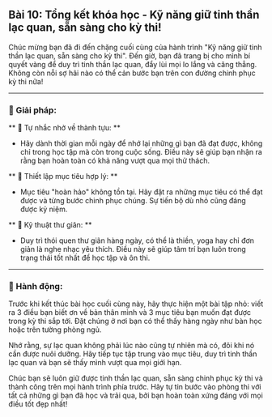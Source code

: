 ## Bài 10: Tổng kết khóa học - Kỹ năng giữ tinh thần lạc quan, sẵn sàng cho kỳ thi!

Chúc mừng bạn đã đi đến chặng cuối cùng của hành trình "Kỹ năng giữ tinh thần lạc quan, sẵn sàng cho kỳ thi". Đến giờ, bạn đã trang bị cho mình bí quyết vàng để duy trì tinh thần lạc quan, đẩy lùi mọi lo lắng và căng thẳng. Không còn nỗi sợ hãi nào có thể cản bước bạn trên con đường chinh phục kỳ thi nữa!

---

### 📌 Giải pháp:

** 🔹 Tự nhắc nhở về thành tựu: **
- Hãy dành thời gian mỗi ngày để nhớ lại những gì bạn đã đạt được, không chỉ trong học tập mà còn trong cuộc sống. Điều này sẽ giúp bạn nhận ra rằng bạn hoàn toàn có khả năng vượt qua mọi thử thách.

** 🔹 Thiết lập mục tiêu hợp lý: **
- Mục tiêu "hoàn hảo" không tồn tại. Hãy đặt ra những mục tiêu có thể đạt được và từng bước chinh phục chúng. Sự tiến bộ dù nhỏ cũng đáng được kỷ niệm.

** 🔹 Kỹ thuật thư giãn: **
- Duy trì thói quen thư giãn hàng ngày, có thể là thiền, yoga hay chỉ đơn giản là nghe nhạc yêu thích. Điều này sẽ giúp tâm trí bạn luôn trong trạng thái tốt nhất để học tập và ôn thi.

---

### 🚀 Hành động:

Trước khi kết thúc bài học cuối cùng này, hãy thực hiện một bài tập nhỏ: viết ra 3 điều bạn biết ơn về bản thân mình và 3 mục tiêu bạn muốn đạt được trong kỳ thi sắp tới. Đặt chúng ở nơi bạn có thể thấy hàng ngày như bàn học hoặc trên tường phòng ngủ.

Nhớ rằng, sự lạc quan không phải lúc nào cũng tự nhiên mà có, đôi khi nó cần được nuôi dưỡng. Hãy tiếp tục tập trung vào mục tiêu, duy trì tinh thần lạc quan và bạn sẽ thấy mình vượt qua mọi giới hạn.

Chúc bạn sẽ luôn giữ được tinh thần lạc quan, sẵn sàng chinh phục kỳ thi và thành công trên mọi hành trình phía trước. Hãy tự tin bước vào phòng thi với tất cả những gì bạn đã học và trải qua, bởi bạn hoàn toàn xứng đáng với mọi điều tốt đẹp nhất!